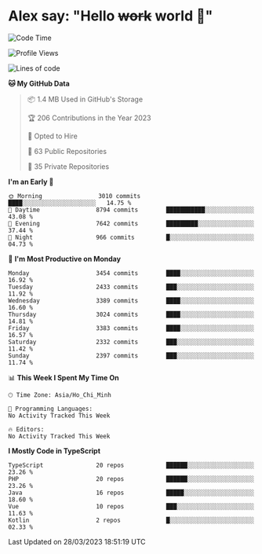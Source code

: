 # Alex say: "Hello ~~work~~ world 🐾"

<!--START_SECTION:waka-->
![Code Time](http://img.shields.io/badge/Code%20Time-839%20hrs%205%20mins-blue)

![Profile Views](http://img.shields.io/badge/Profile%20Views-1-blue)

![Lines of code](https://img.shields.io/badge/From%20Hello%20World%20I%27ve%20Written-41.9%20million%20lines%20of%20code-blue)

**🐱 My GitHub Data** 

> 📦 1.4 MB Used in GitHub's Storage 
 > 
> 🏆 206 Contributions in the Year 2023
 > 
> 💼 Opted to Hire
 > 
> 📜 63 Public Repositories 
 > 
> 🔑 35 Private Repositories 
 > 
**I'm an Early 🐤** 

```text
🌞 Morning                3010 commits        ████░░░░░░░░░░░░░░░░░░░░░   14.75 % 
🌆 Daytime                8794 commits        ███████████░░░░░░░░░░░░░░   43.08 % 
🌃 Evening                7642 commits        █████████░░░░░░░░░░░░░░░░   37.44 % 
🌙 Night                  966 commits         █░░░░░░░░░░░░░░░░░░░░░░░░   04.73 % 
```
📅 **I'm Most Productive on Monday** 

```text
Monday                   3454 commits        ████░░░░░░░░░░░░░░░░░░░░░   16.92 % 
Tuesday                  2433 commits        ███░░░░░░░░░░░░░░░░░░░░░░   11.92 % 
Wednesday                3389 commits        ████░░░░░░░░░░░░░░░░░░░░░   16.60 % 
Thursday                 3024 commits        ████░░░░░░░░░░░░░░░░░░░░░   14.81 % 
Friday                   3383 commits        ████░░░░░░░░░░░░░░░░░░░░░   16.57 % 
Saturday                 2332 commits        ███░░░░░░░░░░░░░░░░░░░░░░   11.42 % 
Sunday                   2397 commits        ███░░░░░░░░░░░░░░░░░░░░░░   11.74 % 
```


📊 **This Week I Spent My Time On** 

```text
🕑︎ Time Zone: Asia/Ho_Chi_Minh

💬 Programming Languages: 
No Activity Tracked This Week

🔥 Editors: 
No Activity Tracked This Week
```

**I Mostly Code in TypeScript** 

```text
TypeScript               20 repos            ██████░░░░░░░░░░░░░░░░░░░   23.26 % 
PHP                      20 repos            ██████░░░░░░░░░░░░░░░░░░░   23.26 % 
Java                     16 repos            █████░░░░░░░░░░░░░░░░░░░░   18.60 % 
Vue                      10 repos            ███░░░░░░░░░░░░░░░░░░░░░░   11.63 % 
Kotlin                   2 repos             █░░░░░░░░░░░░░░░░░░░░░░░░   02.33 % 
```




 Last Updated on 28/03/2023 18:51:19 UTC
<!--END_SECTION:waka-->
